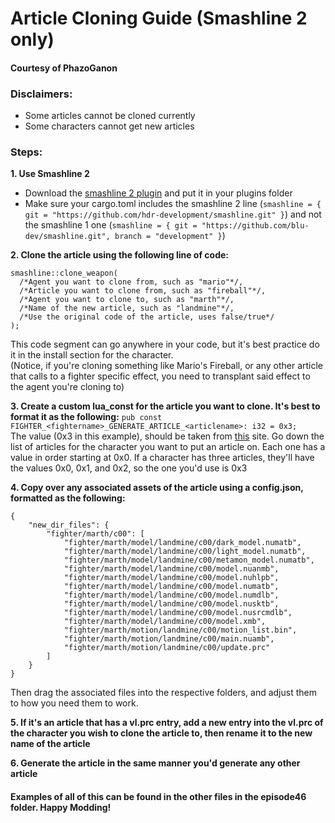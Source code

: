 # Article Cloning Guide (Smashline 2 **only**)
#### Courtesy of PhazoGanon
### Disclaimers:
- Some articles cannot be cloned currently
- Some characters cannot get new articles

### Steps: 
**1. Use Smashline 2**
   - Download the [smashline 2 plugin](https://github.com/HDR-Development/smashline/releases) and put it in your plugins folder
   - Make sure your cargo.toml includes the smashline 2 line (`smashline = { git = "https://github.com/hdr-development/smashline.git" }`) and not the smashline 1 one (`smashline = { git = "https://github.com/blu-dev/smashline.git", branch = "development" }`)

**2. Clone the article using the following line of code:**
```
smashline::clone_weapon(
  /*Agent you want to clone from, such as "mario"*/,
  /*Article you want to clone from, such as "fireball"*/,
  /*Agent you want to clone to, such as "marth"*/,
  /*Name of the new article, such as "landmine"*/,
  /*Use the original code of the article, uses false/true*/
);
```
This code segment can go anywhere in your code, but it's best practice do it in the install section for the character.  
(Notice, if you're cloning something like Mario's Fireball, or any other article that calls to a fighter specific effect, you need to transplant said effect to the agent you're cloning to)

**3. Create a custom lua_const for the article you want to clone. It's best to format it as the following:**
`pub const FIGHTER_<fightername>_GENERATE_ARTICLE_<articlename>: i32 = 0x3;`  
The value (0x3 in this example), should be taken from [this](https://github.com/ultimate-research/param-labels/blob/master/articles/Labels.txt) site.
Go down the list of articles for the character you want to put an article on. Each one has a value in order starting at 0x0. If a character has three articles, they'll have the values 0x0, 0x1, and 0x2, so the one you'd use is 0x3

**4. Copy over any associated assets of the article using a config.json, formatted as the following:**
```
{
    "new_dir_files": {
        "fighter/marth/c00": [
            "fighter/marth/model/landmine/c00/dark_model.numatb",
            "fighter/marth/model/landmine/c00/light_model.numatb",
            "fighter/marth/model/landmine/c00/metamon_model.numatb",
            "fighter/marth/model/landmine/c00/model.nuanmb",
            "fighter/marth/model/landmine/c00/model.nuhlpb",
            "fighter/marth/model/landmine/c00/model.numatb",
            "fighter/marth/model/landmine/c00/model.numdlb",
            "fighter/marth/model/landmine/c00/model.nusktb",
            "fighter/marth/model/landmine/c00/model.nusrcmdlb",
            "fighter/marth/model/landmine/c00/model.xmb",
            "fighter/marth/motion/landmine/c00/motion_list.bin",
            "fighter/marth/motion/landmine/c00/main.nuamb",
            "fighter/marth/motion/landmine/c00/update.prc"
        ]
    }
}
```
Then drag the associated files into the respective folders, and adjust them to how you need them to work.

**5. If it's an article that has a vl.prc entry, add a new entry into the vl.prc of the character you wish to clone the article to, then rename it to the new name of the article**

**6. Generate the article in the same manner you'd generate any other article**

#### Examples of all of this can be found in the other files in the episode46 folder. Happy Modding!

